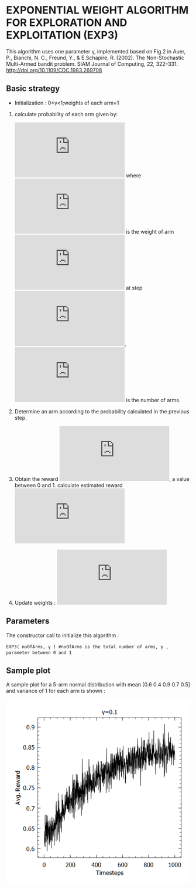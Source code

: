 # EXPONENTIAL WEIGHT ALGORITHM FOR EXPLORATION AND EXPLOITATION (EXP3)
This algorithm uses one parameter γ, implemented based on Fig.2 in Auer, P., Bianchi, N. C., Freund, Y., & E.Schapire, R. (2002). The Non-Stochastic Multi-Armed bandit problem. SIAM Journal of Computing, 22, 322–331. http://doi.org/10.1109/CDC.1983.269708

## Basic strategy
* Initialization : 0<γ<1;weights of each arm=1
1. calculate probability of each arm given by:

   ![](https://latex.codecogs.com/gif.latex?p_i%28t%29%3D%281-%5Cgamma%29*%5Cfrac%7Bw_i%28t%29%7D%7B%5Csum%20w_i%7D%20&plus;%20%5Cfrac%7B%5Cgamma%7D%7Bk%7D)
   where ![](https://latex.codecogs.com/gif.latex?w_i%28t%29) is the weight of arm ![](https://latex.codecogs.com/gif.latex?i) at step ![](https://latex.codecogs.com/gif.latex?t),![](https://latex.codecogs.com/gif.latex?k) is the number of arms.
2. Determine an arm according to the probability calculated in the previous step.
3. Obtain the reward ![](https://latex.codecogs.com/gif.latex?x_i%28t%29), a value between 0 and 1. calculate estimated reward ![](https://latex.codecogs.com/gif.latex?est%3Dx_i%28t%29/p_i%28t%29)
4. Update weights :
    ![](https://latex.codecogs.com/gif.latex?w_i%28t&plus;1%29%3Dw_i%28t%29e%5E%7B%5Cfrac%7B%5Cgamma*est%7D%7Bk%7D%7D)
## Parameters
The constructor call to initialize this algorithm :

    EXP3( noOfArms, γ ) #noOfArms is the total number of arms, γ , parameter between 0 and 1

## Sample plot
A sample plot for a 5-arm normal distribution with mean [0.6 0.4 0.9 0.7 0.5] and variance of 1 for each arm is shown :

![](https://github.com/UmaArunachalam8/Bandits.jl/blob/master/doc/Figures/EXP0.1.png)
